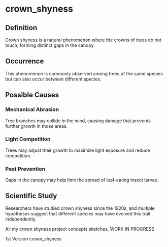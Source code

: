 # crown_shyness

## Definition  
Crown shyness is a natural phenomenon where the crowns of trees do not touch, forming distinct gaps in the canopy.  

## Occurrence  
This phenomenon is commonly observed among trees of the same species but can also occur between different species.  

## Possible Causes  

### Mechanical Abrasion  
Tree branches may collide in the wind, causing damage that prevents further growth in those areas.  

### Light Competition  
Trees may adjust their growth to maximize light exposure and reduce competition.  

### Pest Prevention  
Gaps in the canopy may help limit the spread of leaf-eating insect larvae.  

## Scientific Study  
Researchers have studied crown shyness since the 1920s, and multiple hypotheses suggest that different species may have evolved this trait independently.  


All my crown shyness project concepts sketches, WORK IN PROGRESS

1st Version
crown_shyness 
